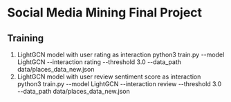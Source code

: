 # Social Media Mining Final Project

## Training
1. LightGCN model with user rating as interaction
    python3 train.py --model LightGCN --interaction rating --threshold 3.0 --data_path data/places_data_new.json
2. LightGCN model with user review sentiment score as interaction
    python3 train.py --model LightGCN --interaction review --threshold 3.0 --data_path data/places_data_new.json